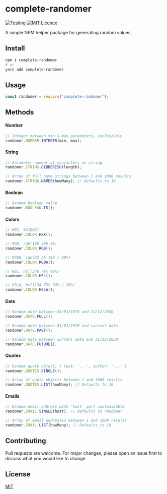 # complete-randomer

[![Testing](https://github.com/MilosPaunovic/complete-randomer/actions/workflows/testing.yml/badge.svg)](https://github.com/MilosPaunovic/complete-randomer/actions/workflows/testing.yml) [![MIT Licence](https://badges.frapsoft.com/os/mit/mit.svg?v=103)](https://github.com/MilosPaunovic/complete-randomer/blob/develop/LICENSE)

A simple NPM helper package for generating random values.

## Install

```bash
npm i complete-randomer
# or
yarn add complete-randomer
```

## Usage

```js
const randomer = require('complete-randomer');
```

## Methods

#### Number

```js
// Integer between min & max parameters, inclusively
randomer.NUMBER.INTEGER(min, max);
```

#### String

```js
// Parameter number of characters as string
randomer.STRING.GIBBERISH(length);

// Array of full name strings between 1 and 1000 results
randomer.STRING.NAMES(howMany); // Defaults to 10
```

#### Boolean

```js
// Random Boolean value
randomer.BOOLEAN.IS();
```

#### Colors
```js
// HEX, #41D831
randomer.COLOR.HEX();

// RGB, rgb(180 206 38)
randomer.COLOR.RGB();

// RGBA, rgb(22 26 189 / 60%)
randomer.COLOR.RGBA();

// HSL, hsl(346 78% 49%)
randomer.COLOR.HSL();

// HSLA, hsl(134 75% 74% / 26%)
randomer.COLOR.HSLA();
```

#### Date

```js
// Random date between 01/01/1970 and 31/12/2030
randomer.DATE.FULL();

// Random date between 01/01/1970 and current date
randomer.DATE.PAST();

// Random date between current date and 31/12/2030
randomer.DATE.FUTURE();
```

#### Quotes

```js
// Random quote object, { text: '...', author: '...' }
randomer.QUOTES.SINGLE();

// Array of quote objects between 1 and 1000 results
randomer.QUOTES.LIST(howMany); // Defaults to 10
```

#### Emails

```js
// Random email address with 'host' part customizable
randomer.EMAIL.SINGLE(host); // Defaults to randomer

// Array of email addresses between 1 and 1000 results
randomer.EMAIL.LIST(howMany); // Defaults to 10
```

## Contributing

Pull requests are welcome. For major changes, please open an issue first to discuss what you would like to change.

## License

[MIT](https://raw.githubusercontent.com/MilosPaunovic/complete-randomer/main/LICENSE/)
